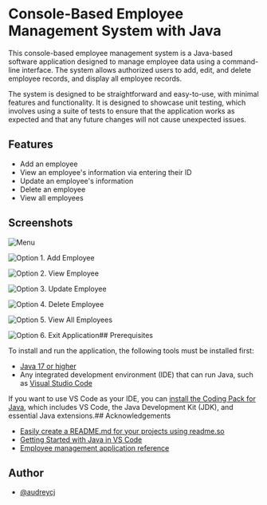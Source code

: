 # Console-Based Employee Management System with Java

This console-based employee management system is a Java-based software application designed to manage employee data using a command-line interface. The system allows authorized users to add, edit, and delete employee records, and display all employee records.

The system is designed to be straightforward and easy-to-use, with minimal features and functionality. It is designed to showcase unit testing, which involves using a suite of tests to ensure that the application works as expected and that any future changes will not cause unexpected issues.
## Features

- Add an employee
- View an employee's information via entering their ID
- Update an employee's information
- Delete an employee
- View all employees
## Screenshots

![Menu](https://malayancollegesmindanaoo365-my.sharepoint.com/:i:/g/personal/acjnanual_mcm_edu_ph/EYC-f1GWN-xFo4v8cGefIFcB04UknbQIXTs7xVajPxrGbg?e=zPYnWf)

![Option 1. Add Employee](https://malayancollegesmindanaoo365-my.sharepoint.com/:i:/g/personal/acjnanual_mcm_edu_ph/EZr_bAbnY6tOmvXiD66dbwgBbfj3PULKNiUilH5pbcYang?e=lTbXwo)

![Option 2. View Employee](https://malayancollegesmindanaoo365-my.sharepoint.com/:i:/g/personal/acjnanual_mcm_edu_ph/EQoPyy-du3BPgvQGnxvM7HIBvydIbWj6u1CN6kp62bY1Bg?e=ANtmVU)

![Option 3. Update Employee](https://malayancollegesmindanaoo365-my.sharepoint.com/:i:/g/personal/acjnanual_mcm_edu_ph/Ec1RM9nfMypDiq3RudXvFSkB7xsrN58P_7qkGqO4lYoPiQ?e=ROotds)

![Option 4. Delete Employee](https://malayancollegesmindanaoo365-my.sharepoint.com/:i:/g/personal/acjnanual_mcm_edu_ph/EbQSsqBv7OtFnAMkP1akSoQB4bKEHrV1-o8r6Qc1pTiSQw?e=8P8pe0)

![Option 5. View All Employees](https://malayancollegesmindanaoo365-my.sharepoint.com/:i:/g/personal/acjnanual_mcm_edu_ph/EYGf5DgVDuJFjJigjkvUtNYBpNrTu93sko5XOyujU_uqpw?e=QDgMCL)

![Option 6. Exit Application](https://malayancollegesmindanaoo365-my.sharepoint.com/:i:/g/personal/acjnanual_mcm_edu_ph/EQ6A6M7cQjdNhmk4UzcxPRkBdU7gPmhNxGEISSx8HC3iWw?e=02F2u3)## Prerequisites

To install and run the application, the following tools must be installed first:
- [Java 17 or higher](https://www.oracle.com/java/technologies/downloads/)
- Any integrated development environment (IDE) that can run Java, such as [Visual Studio Code](https://code.visualstudio.com/Download)

If you want to use VS Code as your IDE, you can [install the Coding Pack for Java](https://code.visualstudio.com/docs/java/java-tutorial), which includes VS Code, the Java Development Kit (JDK), and essential Java extensions.## Acknowledgements

 - [Easily create a README.md for your projects using readme.so](https://readme.so/editor)
 - [Getting Started with Java in VS Code](https://code.visualstudio.com/docs/java/java-tutorial)
 - [Employee management application reference](https://github.com/sjprogramming/Employee-Management-Application)
## Author

- [@audreycj](https://github.com/audreycj)

